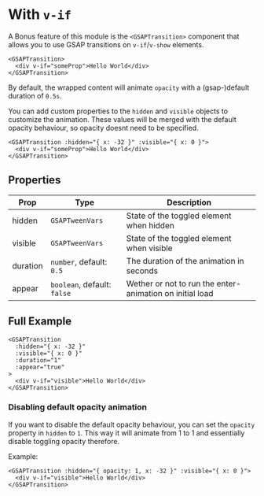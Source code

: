 # With `v-if`

A Bonus feature of this module is the `<GSAPTransition>` component that allows
you to use GSAP transitions on `v-if`/`v-show` elements.

```vue
<GSAPTransition>
  <div v-if="someProp">Hello World</div>
</GSAPTransition>
```

By default, the wrapped content will animate `opacity` with a (gsap-)default
duration of `0.5s`.

You can add custom properties to the `hidden` and `visible` objects to customize
the animation. These values will be merged with the default opacity behaviour,
so opacity doesnt need to be specified.

```vue
<GSAPTransition :hidden="{ x: -32 }" :visible="{ x: 0 }">
  <div v-if="someProp">Hello World</div>
</GSAPTransition>
```

## Properties

| Prop     | Type                        | Description                                              |
| -------- | --------------------------- | -------------------------------------------------------- |
| hidden   | `GSAPTweenVars`             | State of the toggled element when hidden                 |
| visible  | `GSAPTweenVars`             | State of the toggled element when visible                |
| duration | `number`, default: `0.5`    | The duration of the animation in seconds                 |
| appear   | `boolean`, default: `false` | Wether or not to run the enter-animation on initial load |

## Full Example

```vue
<GSAPTransition
  :hidden="{ x: -32 }"
  :visible="{ x: 0 }"
  :duration="1"
  :appear="true"
>
  <div v-if="visible">Hello World</div>
</GSAPTransition>
```

### Disabling default opacity animation

If you want to disable the default opacity behaviour, you can set the `opacity`
property in `hidden` to `1`. This way it will animate from 1 to 1 and
essentially disable toggling opacity therefore.

Example:

```vue
<GSAPTransition :hidden="{ opacity: 1, x: -32 }" :visible="{ x: 0 }">
  <div v-if="visible">Hello World</div>
</GSAPTransition>
```
